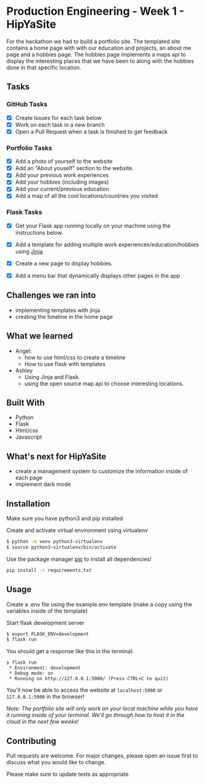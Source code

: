 # Production Engineering - Week 1 - HipYaSite

For the hackathon we had to build a portfolio site. The templated site contains a home page with with our education and projects, an about me page and a hobbies page. The hobbies page implements a maps api to display the interesting places that we have been to along with the hobbies done in that specific location. 

## Tasks

### GitHub Tasks
- [x] Create Issues for each task below
- [x] Work on each task in a new branch
- [x] Open a Pull Request when a task is finished to get feedback

### Portfolio Tasks
- [x] Add a photo of yourself to the website
- [x] Add an "About youself" section to the website.
- [x] Add your previous work experiences
- [x] Add your hobbies (including images)
- [x] Add your current/previous education
- [x] Add a map of all the cool locations/countries you visited

### Flask Tasks
- [x] Get your Flask app running locally on your machine using the instructions below.
- [x] Add a template for adding multiple work experiences/education/hobbies using [Jinja](https://jinja.palletsprojects.com/en/3.0.x/api/#basics)
- [x] Create a new page to display hobbies.
- [x] Add a menu bar that dynamically displays other pages in the app


## Challenges we ran into 
  - implementing templates with jinja 
  - creating the timeline in the home page

## What we learned 
- Angel:
  - how to use html/css to create a timeline
  - How to use flask with templates
- Ashley 
  - Using Jinja  and Flask. 
  - using the open source map api to choose interesting locations.


## Built With
- Python 
- Flask
- Html/css
- Javascript


## What's next for HipYaSite
- create a management system to customize the information inside of each page
- implement dark mode

## Installation

Make sure you have python3 and pip installed

Create and activate virtual environment using virtualenv
```bash
$ python -m venv python3-virtualenv
$ source python3-virtualenv/bin/activate
```

Use the package manager [pip](https://pip.pypa.io/en/stable/) to install all dependencies!

```bash
pip install -r requirements.txt
```

## Usage

Create a .env file using the example.env template (make a copy using the variables inside of the template)

Start flask development server
```bash
$ export FLASK_ENV=development
$ flask run
```

You should get a response like this in the terminal:
```
❯ flask run
 * Environment: development
 * Debug mode: on
 * Running on http://127.0.0.1:5000/ (Press CTRL+C to quit)
```

You'll now be able to access the website at `localhost:5000` or `127.0.0.1:5000` in the browser! 

*Note: The portfolio site will only work on your local machine while you have it running inside of your terminal. We'll go through how to host it in the cloud in the next few weeks!* 






## Contributing

Pull requests are welcome. For major changes, please open an issue first to discuss what you would like to change.

Please make sure to update tests as appropriate.
